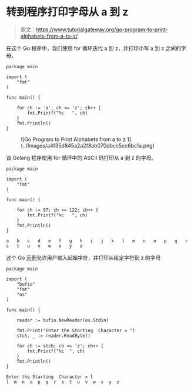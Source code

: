 # 转到程序打印字母从 a 到 z

> 原文：<https://www.tutorialgateway.org/go-program-to-print-alphabets-from-a-to-z/>

在这个 Go 程序中，我们使用 for 循环迭代 a 到 z，并打印小写 a 到 z 之间的字母。

```
package main

import (
    "fmt"
)

func main() {

    for ch := 'a'; ch <= 'z'; ch++ {
        fmt.Printf("%c   ", ch)
    }
    fmt.Println()
}
```

<figure class="wp-block-image size-large">![Go Program to Print Alphabets from a to z 1](../Images/a4f35d845a2a2f8ab070dbcc5cc6bc1a.png)</figure>

该 Golang 程序使用 for 循环中的 ASCII 码打印从 a 到 z 的字母。

```
package main

import (
    "fmt"
)

func main() {

    for ch := 97; ch <= 122; ch++ {
        fmt.Printf("%c   ", ch)
    }
    fmt.Println()
}
```

```
a   b   c   d   e   f   g   h   i   j   k   l   m   n   o   p   q   r   s   t   u   v   w   x   y   z 
```

这个 Go [示例](https://www.tutorialgateway.org/go-programs/)允许用户输入起始字符，并打印从给定字符到 z 的字母

```
package main

import (
    "bufio"
    "fmt"
    "os"
)

func main() {

    reader := bufio.NewReader(os.Stdin)

    fmt.Print("Enter the Starting  Character = ")
    stch, _ := reader.ReadByte()

    for ch := stch; ch <= 'z'; ch++ {
        fmt.Printf("%c  ", ch)
    }
    fmt.Println()
}
```

```
Enter the Starting  Character = l
l  m  n  o  p  q  r  s  t  u  v  w  x  y  z 
```